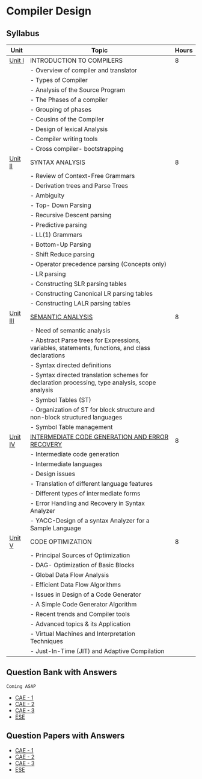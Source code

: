 # Compiler Design

## **Syllabus**

| Unit   | Topic                                               | Hours |
| ------ | --------------------------------------------------- | ----- |
| [Unit I](#) | INTRODUCTION TO COMPILERS                       | 8     |
|        | - Overview of compiler and translator               |       |
|        | - Types of Compiler                                 |       |
|        | - Analysis of the Source Program                    |       |
|        | - The Phases of a compiler                          |       |
|        | - Grouping of phases                                |       |
|        | - Cousins of the Compiler                           |       |
|        | - Design of lexical Analysis                        |       |
|        | - Compiler writing tools                            |       |
|        | - Cross compiler- bootstrapping                     |       |
| [Unit II](#) | SYNTAX ANALYSIS                                | 8     |
|        | - Review of Context-Free Grammars                   |       |
|        | - Derivation trees and Parse Trees                  |       |
|        | - Ambiguity                                         |       |
|        | - Top- Down Parsing                                 |       |
|        | - Recursive Descent parsing                         |       |
|        | - Predictive parsing                                |       |
|        | - LL(1) Grammars                                   |       |
|        | - Bottom-Up Parsing                                 |       |
|        | - Shift Reduce parsing                              |       |
|        | - Operator precedence parsing (Concepts only)      |       |
|        | - LR parsing                                       |       |
|        | - Constructing SLR parsing tables                   |       |
|        | - Constructing Canonical LR parsing tables           |       |
|        | - Constructing LALR parsing tables                  |       |
| [Unit III](Unit3.md) | [SEMANTIC ANALYSIS](Unit3.md)                             | 8     |
|        | - Need of semantic analysis                         |       |
|        | - Abstract Parse trees for Expressions, variables, statements, functions, and class declarations | |
|        | - Syntax directed definitions                       |       |
|        | - Syntax directed translation schemes for declaration processing, type analysis, scope analysis | |
|        | - Symbol Tables (ST)                                |       |
|        | - Organization of ST for block structure and non-block structured languages | |
|        | - Symbol Table management                           |       |
| [Unit IV](Unit4.md) | [INTERMEDIATE CODE GENERATION AND ERROR RECOVERY](Unit4.md) | 8 |
|        | - Intermediate code generation                      |       |
|        | - Intermediate languages                            |       |
|        | - Design issues                                     |       |
|        | - Translation of different language features        |       |
|        | - Different types of intermediate forms             |       |
|        | - Error Handling and Recovery in Syntax Analyzer    |       |
|        | - YACC-Design of a syntax Analyzer for a Sample Language | |
| [Unit V](#) | CODE OPTIMIZATION                               | 8     |
|        | - Principal Sources of Optimization                  |       |
|        | - DAG- Optimization of Basic Blocks                 |       |
|        | - Global Data Flow Analysis                         |       |
|        | - Efficient Data Flow Algorithms                    |       |
|        | - Issues in Design of a Code Generator               |       |
|        | - A Simple Code Generator Algorithm                 |       |
|        | - Recent trends and Compiler tools                   |       |
|        | - Advanced topics & its Application                  |       |
|        | - Virtual Machines and Interpretation Techniques     |       |
|        | - Just-In-Time (JIT) and Adaptive Compilation         |       |

## Question Bank with Answers
    Coming ASAP
- [CAE - 1](CD-CAE-1-Question-Bank.md)
- [CAE - 2](CD-CAE-2-Question-Bank.md)
- [CAE - 3]()
- [ESE]()

## Question Papers with Answers
- [CAE - 1]()
- [CAE - 2]()
- [CAE - 3]()
- [ESE]()